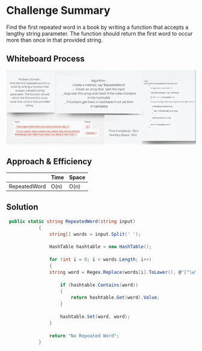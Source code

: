 # Challenge Summary
Find the first repeated word in a book by writing a function that accepts a lengthy string parameter. The function should return the first word to occur more than once in that provided string.

## Whiteboard Process

![](./img/RepeatedWord.png)

## Approach & Efficiency


| | Time | Space |
|:-- | :----------- | :----------- |
| RepeatedWord | O(n) | O(n) |
## Solution

```c#
 public static string RepeatedWord(string input)
            {
                string[] words = input.Split(' ');

                HashTable hashtable = new HashTable();

                for (int i = 0; i < words.Length; i++)
                {
                string word = Regex.Replace(words[i].ToLower(), @"[^\w\d\s]", "");

                    if (hashtable.Contains(word))
                    {
                        return hashtable.Get(word).Value;
                    }

                    hashtable.Set(word, word);
                }

                return "No Repeated Word";
            }
```            